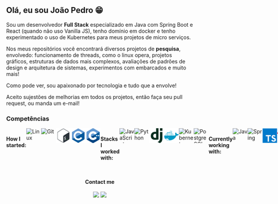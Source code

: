 ## Olá, eu sou João Pedro 😁
Sou um desenvolvedor **Full Stack** especializado em Java com Spring Boot e React (quando não uso Vanilla JS), tenho domínio em docker e tenho experimentado o uso de Kubernetes para meus projetos de micro serviços. 

Nos meus repositórios você encontrará diversos projetos de **pesquisa**, envolvedo: funcionamento de threads, como o linux opera, projetos gráficos, estruturas de dados mais complexos, avaliações de padrões de design e arquitetura de sistemas, experimentos com embarcados e muito mais!

Como pode ver, sou apaixonado por tecnologia e tudo que a envolve!

Aceito sujestões de melhorias em todos os projetos, então faça seu pull request, ou manda um e-mail!

### Competências
<div style="display: flex" align="left">
  
  <h4>How I started:</h4>
  <img alt="Linux" width="40" height="40" src="https://cdn.jsdelivr.net/gh/devicons/devicon@latest/icons/linux/linux-original.svg">
  <img alt="Git" width="40" height="40" src="https://cdn.jsdelivr.net/gh/devicons/devicon/icons/git/git-plain.svg">
  <img alt="Bash" width="40" height="40" src="https://github.com/devicons/devicon/blob/v2.16.0/icons/bash/bash-original.svg">
  <img alt="C" width="40" height="40" src="https://github.com/devicons/devicon/blob/v2.16.0/icons/c/c-original.svg">
  <img alt="CPP" width="40" height="40" src="https://github.com/devicons/devicon/blob/v2.16.0/icons/cplusplus/cplusplus-original.svg">
  
  <h4>Stacks I worked with:</h4>
  <img alt="JavaScript" width="40" height="40" src="https://cdn.jsdelivr.net/gh/devicons/devicon/icons/javascript/javascript-plain.svg">
  <img alt="Python" width="40" height="40" src="https://cdn.jsdelivr.net/gh/devicons/devicon/icons/python/python-plain.svg">
  <img alt="Django" width="40" height="40" src="https://github.com/devicons/devicon/blob/v2.16.0/icons/django/django-plain.svg">
  <img alt="Docker" width="40" height="40" src="https://github.com/devicons/devicon/blob/v2.16.0/icons/docker/docker-plain.svg">
  <img alt="Kubernetes" width="40" height="40" src="https://cdn.jsdelivr.net/gh/devicons/devicon@latest/icons/kubernetes/kubernetes-original.svg" />
  <img alt="PostgreSQL" width="40" height="40" src="https://cdn.jsdelivr.net/gh/devicons/devicon@latest/icons/postgresql/postgresql-plain-wordmark.svg" />
  
  <h4>Currently working with:</h4>
  <img alt="Java" width="40" height="40" src="https://cdn.jsdelivr.net/gh/devicons/devicon@latest/icons/java/java-original.svg">
  <img alt="Spring" width="40" height="40" src="https://cdn.jsdelivr.net/gh/devicons/devicon@latest/icons/spring/spring-original.svg">
  <img alt="TypeScript" width="40" height="40" src="https://github.com/devicons/devicon/blob/v2.16.0/icons/typescript/typescript-original.svg">
  <img alt="NestJS" width="40" height="40" src="https://github.com/devicons/devicon/blob/v2.16.0/icons/nestjs/nestjs-original.svg">
  <img alt="React" width="40" height="40" src="https://cdn.jsdelivr.net/gh/devicons/devicon@latest/icons/react/react-original-wordmark.svg" />
  <img alt="MySQL" width="40" height="40" src="https://github.com/devicons/devicon/blob/v2.16.0/icons/mysql/mysql-original.svg">

</div>

##

<div align="center">
<h4>Contact me</h4>  
<a href="https://www.linkedin.com/in/jpedro-correia" target="_blank"><img src="https://img.shields.io/badge/-LinkedIn-%230077B5?style=for-the-badge&logo=linkedin&logoColor=white" target="_blank"></a> 
<a href="mailto:jpedro-lima@outlook.com" target="_blank"><img src="https://img.shields.io/badge/-Outlook-gray?style=for-the-badge&logo=mailboxdotorg&logoColor=white"></a>
